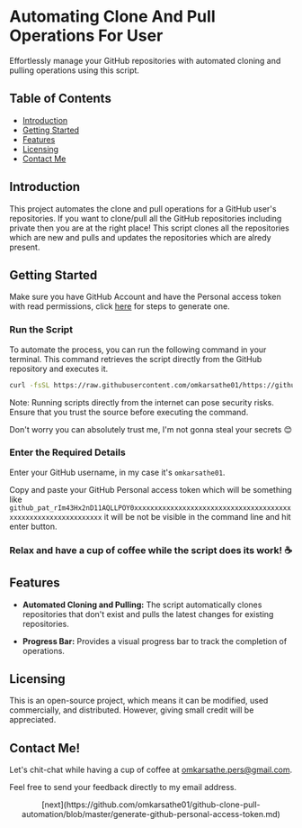 # Automating Clone And Pull Operations For User

Effortlessly manage your GitHub repositories with automated cloning and pulling operations using this script.

## Table of Contents

- [Introduction](#introduction)
- [Getting Started](#getting-started)
- [Features](#features)
- [Licensing](#licensing)
- [Contact Me](#contact-me)

## Introduction

This project automates the clone and pull operations for a GitHub user's repositories.
If you want to clone/pull all the GitHub repositories including private then you are at the right place!
This script clones all the repositories which are new and pulls and updates the repositories which are alredy present.

## Getting Started

Make sure you have GitHub Account and have the Personal access token with read permissions, click [here](https://github.com/omkarsathe01/github-clone-pull-automation/blob/main/generate-github-personal-access-token.md) for steps to generate one.

### Run the Script

To automate the process, you can run the following command in your terminal. This command retrieves the script directly from the GitHub repository and executes it.

```bash
curl -fsSL https://raw.githubusercontent.com/omkarsathe01/https://github.com/omkarsathe01/github-clone-pull-automation/main/script.sh | bash
```

Note: Running scripts directly from the internet can pose security risks. Ensure that you trust the source before executing the command.

Don't worry you can absolutely trust me, I'm not gonna steal your secrets 😊

### Enter the Required Details

Enter your GitHub username, in my case it's `omkarsathe01`.

Copy and paste your GitHub Personal access token which will be something like `github_pat_rIm43Hx2nD11AQLLPOY0xxxxxxxxxxxxxxxxxxxxxxxxxxxxxxxxxxxxxxxxxxxxxxxxxxxxxxxxxxxxxx` it will be not be visible in the command line and hit enter button.

### Relax and have a cup of coffee while the script does its work! ☕

## Features

- **Automated Cloning and Pulling:** The script automatically clones repositories that don't exist and pulls the latest changes for existing repositories.

- **Progress Bar:** Provides a visual progress bar to track the completion of operations.

## Licensing

This is an open-source project, which means it can be modified, used commercially, and distributed. However, giving small credit will be appreciated.

## Contact Me!

Let's chit-chat while having a cup of coffee at [omkarsathe.pers@gmail.com](mailto:omkarsathe.pers@gmail.com?subject=Feedback%20about%20Automating%20Clone%20And%20Pull%20Operations%20For%20User!&body=Please%20share%20your%20feedback%20below:%0A%0A-------------------------------------%0A%0A[Your%20Reply%20Here]%0A%0A--------------------------------------%0A%0AGitHub%20Repository:%20https://github.com/omkarsathe01/github-clone-pull-automation).

Feel free to send your feedback directly to my email address.

<center>
[next](https://github.com/omkarsathe01/github-clone-pull-automation/blob/master/generate-github-personal-access-token.md)</center>